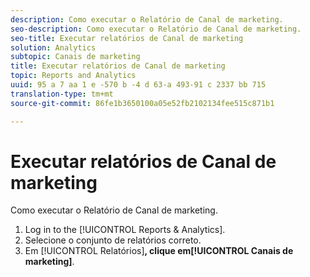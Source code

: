 ```yaml
---
description: Como executar o Relatório de Canal de marketing.
seo-description: Como executar o Relatório de Canal de marketing.
seo-title: Executar relatórios de Canal de marketing
solution: Analytics
subtopic: Canais de marketing
title: Executar relatórios de Canal de marketing
topic: Reports and Analytics
uuid: 95 a 7 aa 1 e -570 b -4 d 63-a 493-91 c 2337 bb 715
translation-type: tm+mt
source-git-commit: 86fe1b3650100a05e52fb2102134fee515c871b1

---
```



# Executar relatórios de Canal de marketing

Como executar o Relatório de Canal de marketing.

1. Log in to the [!UICONTROL Reports &amp; Analytics].
1. Selecione o conjunto de relatórios correto.
1. Em [!UICONTROL Relatórios]**, clique em[!UICONTROL Canais de marketing]**.
